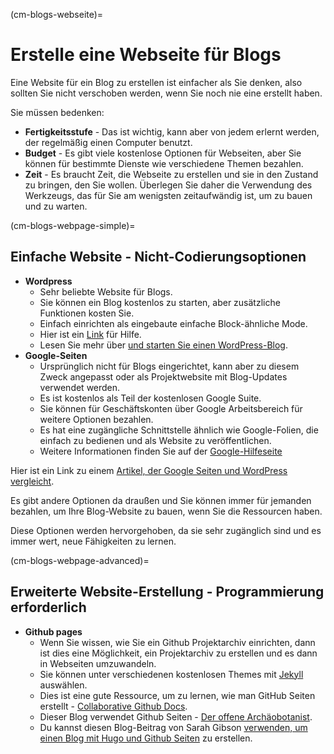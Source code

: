 (cm-blogs-webseite)=
# Erstelle eine Webseite für Blogs

Eine Website für ein Blog zu erstellen ist einfacher als Sie denken, also sollten Sie nicht verschoben werden, wenn Sie noch nie eine erstellt haben.

Sie müssen bedenken:
* **Fertigkeitsstufe** - Das ist wichtig, kann aber von jedem erlernt werden, der regelmäßig einen Computer benutzt.
* **Budget** - Es gibt viele kostenlose Optionen für Webseiten, aber Sie können für bestimmte Dienste wie verschiedene Themen bezahlen.
* **Zeit** - Es braucht Zeit, die Webseite zu erstellen und sie in den Zustand zu bringen, den Sie wollen. Überlegen Sie daher die Verwendung des Werkzeugs, das für Sie am wenigsten zeitaufwändig ist, um zu bauen und zu warten.

(cm-blogs-webpage-simple)=
## Einfache Website - Nicht-Codierungsoptionen
* **Wordpress**
    * Sehr beliebte Website für Blogs.
    * Sie können ein Blog kostenlos zu starten, aber zusätzliche Funktionen kosten Sie.
    * Einfach einrichten als eingebaute einfache Block-ähnliche Mode.
    * Hier ist ein [Link](https://wordpress.com/go/category/content-blogging/) für Hilfe.
    * Lesen Sie mehr über [und starten Sie einen WordPress-Blog](https://www.podcastinsights.com/start-a-wordpress-blog/).
* **Google-Seiten**
    - Ursprünglich nicht für Blogs eingerichtet, kann aber zu diesem Zweck angepasst oder als Projektwebsite mit Blog-Updates verwendet werden.
    - Es ist kostenlos als Teil der kostenlosen Google Suite.
    - Sie können für Geschäftskonten über Google Arbeitsbereich für weitere Optionen bezahlen.
    - Es hat eine zugängliche Schnittstelle ähnlich wie Google-Folien, die einfach zu bedienen und als Website zu veröffentlichen.
    - Weitere Informationen finden Sie auf der [Google-Hilfeseite](https://support.google.com/sites/?hl=en#topic=7184580)

Hier ist ein Link zu einem [Artikel, der Google Seiten und WordPress vergleicht](https://superbwebsitebuilders.com/google-sites-vs-wordpress/).

Es gibt andere Optionen da draußen und Sie können immer für jemanden bezahlen, um Ihre Blog-Website zu bauen, wenn Sie die Ressourcen haben.

Diese Optionen werden hervorgehoben, da sie sehr zugänglich sind und es immer wert, neue Fähigkeiten zu lernen.

(cm-blogs-webpage-advanced)=
## Erweiterte Website-Erstellung - Programmierung erforderlich

* **Github pages**
    * Wenn Sie wissen, wie Sie ein Github Projektarchiv einrichten, dann ist dies eine Möglichkeit, ein Projektarchiv zu erstellen und es dann in Webseiten umzuwandeln.
    * Sie können unter verschiedenen kostenlosen Themes mit [Jekyll](https://docs.github.com/en/github/working-with-github-pages/setting-up-a-github-pages-site-with-jekyll) auswählen.
    * Dies ist eine gute Ressource, um zu lernen, wie man GitHub Seiten erstellt - [Collaborative Github Docs](https://cassgvp.github.io/github-for-collaborative-documentation/docs/tut/4-2-Make-your-Pages-site.html).
    * Dieser Blog verwendet Github Seiten - [Der offene Archäobotanist](https://ekaroune.github.io/The-Open-Archaeobotanist/).
    * Du kannst diesen Blog-Beitrag von Sarah Gibson [verwenden, um einen Blog mit Hugo und Github Seiten](https://sgibson91.github.io/blog/hugo-tutorial/) zu erstellen.
